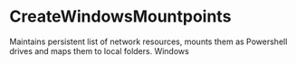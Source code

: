 # CreateWindowsMountpoints
Maintains persistent list of network resources, mounts them as Powershell drives and maps them to local folders. Windows 
